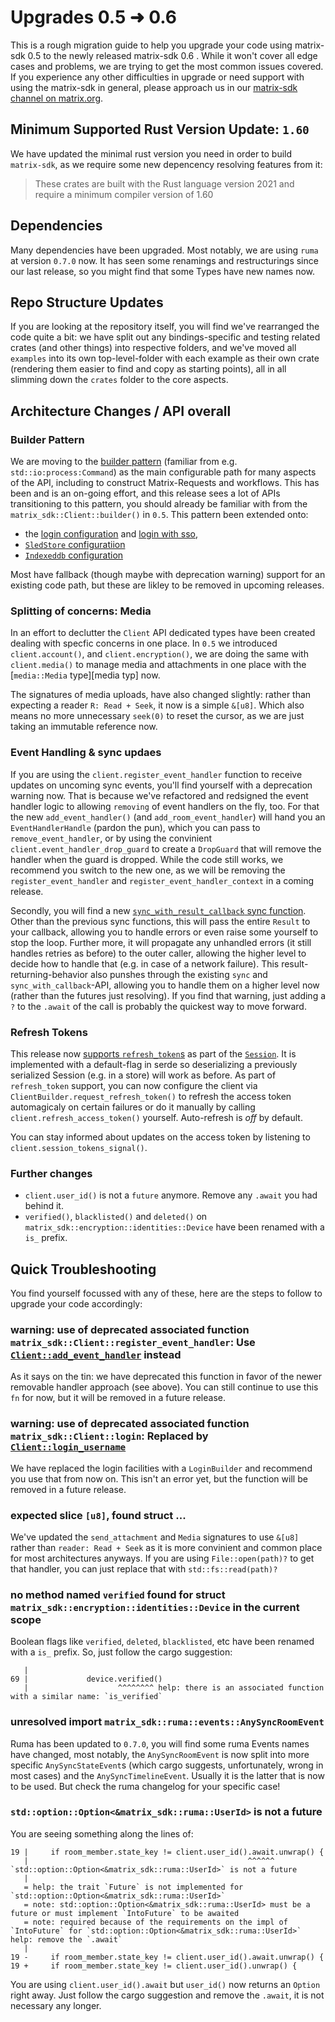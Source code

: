 # Upgrades 0.5 ➜ 0.6 

This is a rough migration guide to help you upgrade your code using matrix-sdk 0.5 to the newly released matrix-sdk 0.6 . While it won't cover all edge cases and problems, we are trying to get the most common issues covered. If you experience any other difficulties in upgrade or need support with using the matrix-sdk in general, please approach us in our [matrix-sdk channel on matrix.org][matrix-channel].

## Minimum Supported Rust Version Update: `1.60`

We have updated the minimal rust version you need in order to build `matrix-sdk`, as we require some new depencency resolving features from it: 

>  These crates are built with the Rust language version 2021 and require a minimum compiler version of 1.60

## Dependencies

Many dependencies have been upgraded. Most notably, we are using `ruma`  at version `0.7.0` now. It has seen some renamings and restructurings since our last release, so you might find that some Types have new names now.

## Repo Structure Updates

If you are looking at the repository itself, you will find we've rearranged the code quite a bit: we have split out any bindings-specific and testing related crates (and other things) into respective folders, and we've moved all `examples` into its own top-level-folder with each example as their own crate (rendering them easier to find and copy as starting points), all in all slimming down the `crates` folder to the core aspects.


## Architecture Changes / API overall

### Builder Pattern

We are moving to the [builder pattern][] (familiar from e.g. `std::io:process:Command`) as the main configurable path for many aspects of the API, including to construct Matrix-Requests and workflows. This has been and is an on-going effort, and this release sees a lot of APIs transitioning to this pattern, you should already be familiar with from the `matrix_sdk::Client::builder()` in `0.5`. This pattern been extended onto:
 - the [login configuration][login builder] and [login with sso][ssologin builder],
 - [`SledStore` configuratiion][sled-store builder]
 - [`Indexeddb` configuration][indexeddb builder]

Most have fallback (though maybe with deprecation warning) support for an existing code path, but these are likley to be removed in upcoming releases.

### Splitting of concerns: Media

In an effort to declutter the `Client` API dedicated types have been created dealing with specfic concerns in one place. In `0.5` we introduced `client.account()`, and `client.encryption()`, we are doing the same with `client.media()` to manage media and attachments in one place with the [`media::Media` type][media typ]  now.

The signatures of media uploads, have also changed slightly: rather than expecting a reader `R: Read + Seek`, it now is a simple `&[u8]`. Which also means no more unnecessary `seek(0)` to reset the cursor, as we are just taking an immutable reference now.

### Event Handling & sync updaes

If you are using the `client.register_event_handler` function to receive updates on uncoming sync events, you'll find yourself with a deprecation warning now. That is because we've refactored and redsigned the event handler logic to allowing `removing` of event handlers on the fly, too. For that the new `add_event_handler()` (and `add_room_event_handler`) will hand you an `EventHandlerHandle` (pardon the pun), which you can pass to `remove_event_handler`, or by using the convinient `client.event_handler_drop_guard` to create a `DropGuard` that will remove the handler when the guard is dropped. While the code still works, we recommend you switch to the new one, as we will be removing the `register_event_handler` and `register_event_handler_context` in a coming release.

Secondly, you will find a new [`sync_with_result_callback` sync function][sync with result]. Other than the previous sync functions, this will pass the entire `Result` to your callback, allowing you to handle errors or even raise some yourself to stop the loop. Further more, it will propagate any unhandled errors (it still handles retries as before) to the outer caller, allowing the higher level to decide how to handle that (e.g. in case of a network failure). This result-returning-behavior also punshes through the existing `sync` and `sync_with_callback`-API, allowing you to handle them on a higher level now (rather than the futures just resolving). If you find that warning, just adding a `?` to the `.await` of the call is probably the quickest way to  move forward.

### Refresh Tokens

This release now [supports `refresh_token`s][refresh tokens PR] as part of the [`Session`][session]. It is implemented with a default-flag in serde so deserializing a previously serialized Session (e.g. in a store) will work as before. As part of `refresh_token` support, you can now configure the client via `ClientBuilder.request_refresh_token()` to refresh the access token automagicaly on certain failures or do it manually by calling `client.refresh_access_token()` yourself. Auto-refresh is _off_ by default.

You can stay informed about updates on the access token by listening to `client.session_tokens_signal()`.

### Further changes

 - `client.user_id()` is not a `future` anymore. Remove any `.await` you had behind it.
 - `verified()`, `blacklisted()` and `deleted()` on `matrix_sdk::encryption::identities::Device` have been renamed with a `is_` prefix.


## Quick Troubleshooting

You find yourself focussed with any of these, here are the steps to follow to upgrade your code accordingly:

### warning: use of deprecated associated function `matrix_sdk::Client::register_event_handler`: Use [`Client::add_event_handler`](#method.add_event_handler) instead

As it says on the tin: we have deprecated this function in favor of the newer removable handler approach (see above). You can still continue to use this `fn` for now, but it will be removed in a future release.

### warning: use of deprecated associated function `matrix_sdk::Client::login`: Replaced by [`Client::login_username`](#method.login_username)

We have replaced the login facilities with a `LoginBuilder` and recommend you use that from now on. This isn't an error yet, but the function will be removed in a future release. 

### expected slice `[u8]`, found struct ...

We've updated the `send_attachment` and `Media` signatures to use `&[u8]` rather than `reader: Read + Seek` as it is more convinient and common place for most architectures anyways. If you are using `File::open(path)?` to get that handler, you can just replace that with `std::fs::read(path)?`

### no method named `verified` found for struct `matrix_sdk::encryption::identities::Device` in the current scope

Boolean flags like `verified`, `deleted`, `blacklisted`, etc have been renamed with a `is_` prefix. So, just follow the cargo suggestion:
```
   |
69 |             device.verified()
   |                    ^^^^^^^^ help: there is an associated function with a similar name: `is_verified`
 ```

 ### unresolved import `matrix_sdk::ruma::events::AnySyncRoomEvent`

 Ruma has been updated to `0.7.0`, you will find some ruma Events names have changed, most notably, the `AnySyncRoomEvent` is now split into more specific `AnySyncStateEvent`s (which cargo suggests, unfortunately, wrong in most cases) and the `AnySyncTimelineEvent`. Usually it is the latter that is now to be used. But check the ruma changelog for your specific case!

### `std::option::Option<&matrix_sdk::ruma::UserId>` is not a future

You are seeing something along the lines of:
```
19 |     if room_member.state_key != client.user_id().await.unwrap() {
   |                                                 ^^^^^^ `std::option::Option<&matrix_sdk::ruma::UserId>` is not a future
   |
   = help: the trait `Future` is not implemented for `std::option::Option<&matrix_sdk::ruma::UserId>`
   = note: std::option::Option<&matrix_sdk::ruma::UserId> must be a future or must implement `IntoFuture` to be awaited
   = note: required because of the requirements on the impl of `IntoFuture` for `std::option::Option<&matrix_sdk::ruma::UserId>`
help: remove the `.await`
   |
19 -     if room_member.state_key != client.user_id().await.unwrap() {
19 +     if room_member.state_key != client.user_id().unwrap() {
```

You are using `client.user_id().await` but `user_id()` now returns an `Option` right away. Just follow the cargo suggestion and remove the `.await`, it is not necessary any longer.


 [matrix-channel]: https://matrix.to/#/#matrix-rust-sdk:matrix.org
 [builder pattern]: https://doc.rust-lang.org/1.0.0/style/ownership/builders.html
 [login builder]: https://docs.rs/matrix-sdk/latest/matrix_sdk/struct.LoginBuilder.html
 [ssologin builder]: https://docs.rs/matrix-sdk/latest/matrix_sdk/struct.SsoLoginBuilder.html
 [sled-store builder]: https://docs.rs/matrix-sdk-sled/latest/matrix_sdk_sled/struct.SledStateStoreBuilder.html
 [indexeddb builder]: https://docs.rs/matrix-sdk-indexeddb/latest/matrix_sdk_indexeddb/struct.IndexeddbStateStoreBuilder.html
 [media type]: https://docs.rs/matrix-sdk/latest/matrix_sdk//media/struct.Media.html
 [sync with result]: https://docs.rs/matrix-sdk/latest/matrix_sdk/struct.Client.html#method.sync_with_result_callback
 [session]: https://docs.rs/matrix-sdk/latest/matrix_sdk/struct.Session.html
 [refresh tokens PR]: https://github.com/matrix-org/matrix-rust-sdk/pull/892
